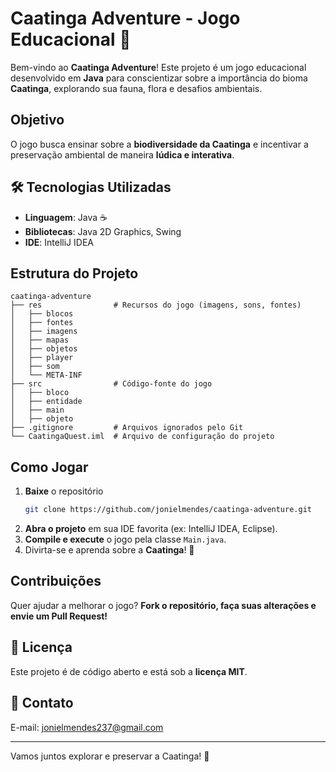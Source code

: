 # Caatinga Adventure - Jogo Educacional 🌵

Bem-vindo ao **Caatinga Adventure**! Este projeto é um jogo educacional desenvolvido em **Java** para conscientizar sobre a importância do bioma **Caatinga**, explorando sua fauna, flora e desafios ambientais.

## Objetivo  
O jogo busca ensinar sobre a **biodiversidade da Caatinga** e incentivar a preservação ambiental de maneira **lúdica e interativa**.

## 🛠️ Tecnologias Utilizadas  
- **Linguagem**: Java ☕  
- **Bibliotecas**: Java 2D Graphics, Swing  
- **IDE**: IntelliJ IDEA  

## Estrutura do Projeto  

```
caatinga-adventure
├── res                # Recursos do jogo (imagens, sons, fontes)
│   ├── blocos
│   ├── fontes
│   ├── imagens
│   ├── mapas
│   ├── objetos
│   ├── player
│   ├── som
│   └── META-INF
├── src                # Código-fonte do jogo
│   ├── bloco
│   ├── entidade
│   ├── main
│   ├── objeto  
├── .gitignore         # Arquivos ignorados pelo Git
└── CaatingaQuest.iml  # Arquivo de configuração do projeto
```

## Como Jogar  
1. **Baixe** o repositório  
   ```sh
   git clone https://github.com/jonielmendes/caatinga-adventure.git
   ```
2. **Abra o projeto** em sua IDE favorita (ex: IntelliJ IDEA, Eclipse).  
3. **Compile e execute** o jogo pela classe `Main.java`.  
4. Divirta-se e aprenda sobre a **Caatinga**! 🌵

## Contribuições  
Quer ajudar a melhorar o jogo? **Fork o repositório, faça suas alterações e envie um Pull Request!**

## 📜 Licença  
Este projeto é de código aberto e está sob a **licença MIT**.

## 📱 Contato  
E-mail: [jonielmendes237@gmail.com](mailto:jonielmendes237@gmail.com)

---  
Vamos juntos explorar e preservar a Caatinga! 🌵


